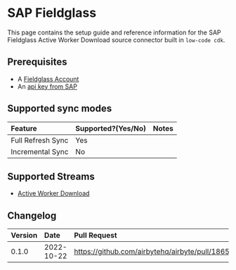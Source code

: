 # SAP Fieldglass

This page contains the setup guide and reference information for the SAP Fieldglass Active Worker
Download source connector built in `low-code cdk`.

## Prerequisites

- A [Fieldglass Account](https://www.fieldglass.net/)
- An [api key from SAP](https://api.sap.com/)

## Supported sync modes

| Feature           | Supported?\(Yes/No\) | Notes |
| :---------------- | :------------------- | :---- |
| Full Refresh Sync | Yes                  |       |
| Incremental Sync  | No                   |       |

## Supported Streams

- [Active Worker Download](https://api.sap.com/api/activeWorkerDownload/resource)

## Changelog

| Version | Date       | Pull Request                                    | Subject        |
| :------ | :--------- | :---------------------------------------------- | :------------- |
| 0.1.0   | 2022-10-22 | https://github.com/airbytehq/airbyte/pull/18656 | Initial commit |
